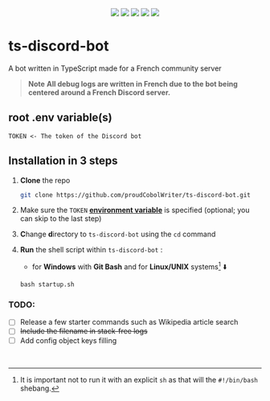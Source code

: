 <div align="center">
<img src="https://img.shields.io/badge/typescript-%23007ACC.svg?style=for-the-badge&logo=typescript&logoColor=white">
<img src="https://img.shields.io/badge/node.js-6DA55F?style=for-the-badge&logo=node.js&logoColor=white">
<img src="https://img.shields.io/badge/Discord-%235865F2.svg?style=for-the-badge&logo=discord&logoColor=white">
<img src="https://img.shields.io/badge/ESLint-4B3263?style=for-the-badge&logo=eslint&logoColor=white">
<img src="https://img.shields.io/badge/NODEMON-%23323330.svg?style=for-the-badge&logo=nodemon&logoColor=%BBDEAD">
</div>

# ts-discord-bot
 A bot written in TypeScript made for a French community server
> **Note**
> **All debug logs are written in French due to the bot being centered around a French Discord server.**

## root **.env** variable(s)

```
TOKEN <- The token of the Discord bot
```

## Installation in 3 steps

1. **Clone** the repo
   ```bash
   git clone https://github.com/proudCobolWriter/ts-discord-bot.git
   ```

2. Make sure the ``TOKEN`` [**environment variable**](#root-env-variables) is specified (optional; you can skip to the last step)

3. **C**hange **d**irectory to ``ts-discord-bot`` using the ``cd`` command

4. **Run** the shell script within ``ts-discord-bot`` :

   * for **Windows** with **Git Bash** and for **Linux/UNIX** systems[^1] ⬇️
   ```
   bash startup.sh
   ```

### TODO:
- [ ] Release a few starter commands such as Wikipedia article search
- [ ] <s>Include the filename in stack-free logs</s>
- [ ] Add config object keys filling

<br>

[^1]: It is important not to run it with an explicit ``sh`` as that will the ``#!/bin/bash`` shebang.